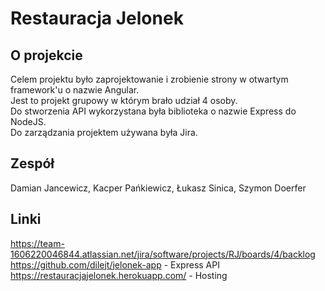 # Restauracja Jelonek

## O projekcie 
Celem projektu było zaprojektowanie i zrobienie strony w otwartym framework'u o nazwie Angular. \
Jest to projekt grupowy w którym brało udział 4 osoby. \
Do stworzenia API wykorzystana była biblioteka o nazwie Express do NodeJS. \
Do zarządzania projektem używana była Jira. 

## Zespół
Damian Jancewicz, Kacper Pańkiewicz, Łukasz Sinica, Szymon Doerfer

## Linki
https://team-1606220046844.atlassian.net/jira/software/projects/RJ/boards/4/backlog \
https://github.com/dilejt/jelonek-app - Express API \
https://restauracjajelonek.herokuapp.com/ - Hosting 


